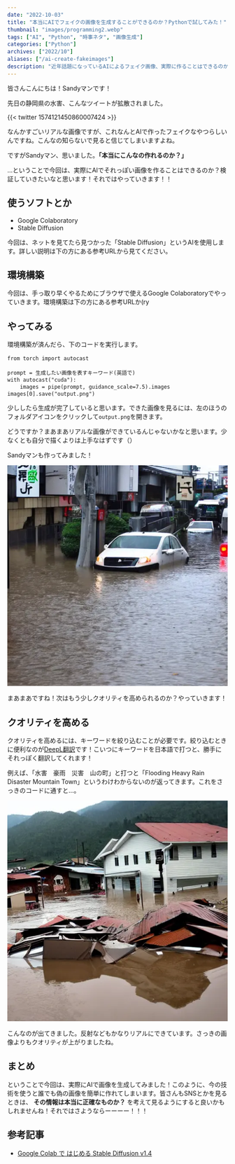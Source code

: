 ```yaml
---
date: "2022-10-03"
title: "本当にAIでフェイクの画像を生成することができるのか？Pythonで試してみた！"
thumbnail: "images/programming2.webp"
tags: ["AI", "Python", "時事ネタ", "画像生成"]
categories: ["Python"]
archives: ["2022/10"]
aliases: ["/ai-create-fakeimages"]
description: "近年話題になっているAIによるフェイク画像、実際に作ることはできるのか検証。Pythonを活用してAIを使ってみたという記事。"
---
```


皆さんこんにちは！Sandyマンです！

先日の静岡県の水害、こんなツイートが拡散されました。<!--more-->

{{< twitter 1574121450860007424 >}} 

なんかすごいリアルな画像ですが、これなんとAIで作ったフェイクなやつらしいんですね。こんなの知らないで見ると信じてしまいますよね。

ですがSandyマン、思いました。**「本当にこんなの作れるのか？」**

...ということで今回は、実際にAIでそれっぽい画像を作ることはできるのか？検証していきたいなと思います！それではやっていきます！！

## 使うソフトとか
- Google Colaboratory
- Stable Diffusion

今回は、ネットを見てたら見つかった「Stable Diffusion」というAIを使用します。詳しい説明は下の方にある参考URLから見てください。

## 環境構築
今回は、手っ取り早くやるためにブラウザで使えるGoogle Colaboratoryでやっていきます。環境構築は下の方にある参考URLか(ry

## やってみる
環境構築が済んだら、下のコードを実行します。

```
from torch import autocast

prompt = 生成したい画像を表すキーワード(英語で)
with autocast("cuda"):
    images = pipe(prompt, guidance_scale=7.5).images
images[0].save("output.png")
```

少ししたら生成が完了していると思います。できた画像を見るには、左のほうのフォルダアイコンをクリックして`output.png`を開きます。

どうですか？まあまあリアルな画像ができているんじゃないかなと思います。少なくとも自分で描くよりは上手なはずです（）

Sandyマンも作ってみました！

![](suigai.webp)

まあまあですね！次はもう少しクオリティを高められるのか？やっていきます！

## クオリティを高める
クオリティを高めるには、キーワードを絞り込むことが必要です。絞り込むときに便利なのが[DeepL翻訳](https://www.deepl.com/translator)です！こいつにキーワードを日本語で打つと、勝手にそれっぽく翻訳してくれます！

例えば、「水害　豪雨　災害　山の町」と打つと「Flooding Heavy Rain Disaster Mountain Town」というわけわからないのが返ってきます。これをさっきのコードに通すと...。

![](mountaintown.webp)

こんなのが出てきました。反射などもかなりリアルにできています。さっきの画像よりもクオリティが上がりましたね。

## まとめ
ということで今回は、実際にAIで画像を生成してみました！このように、今の技術を使うと誰でも偽の画像を簡単に作れてしまいます。皆さんもSNSとかを見るときは、 **その情報は本当に正確なものか？** を考えて見るようにすると良いかもしれませんね！それではさようならーーーー！！！

## 参考記事
- [ Google Colab で はじめる Stable Diffusion v1.4](https://note.com/npaka/n/ndd549d2ce556#17e59775-92f3-4f9c-9e2f-84bd55f16367)